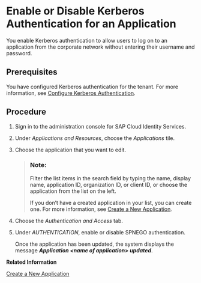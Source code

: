 <!-- loio11121c96ba9143b280e13568638b457a -->

# Enable or Disable Kerberos Authentication for an Application

You enable Kerberos authentication to allow users to log on to an application from the corporate network without entering their username and password.



## Prerequisites

You have configured Kerberos authentication for the tenant. For more information, see [Configure Kerberos Authentication](configure-kerberos-authentication-b030165.md#loiob0301657df074ab081ab7556854aca56).



<a name="loio11121c96ba9143b280e13568638b457a__steps_exh_cyr_4t"/>

## Procedure

1.  Sign in to the administration console for SAP Cloud Identity Services.

2.  Under *Applications and Resources*, choose the *Applications* tile.

3.  Choose the application that you want to edit.

    > ### Note:  
    > Filter the list items in the search field by typing the name, display name, application ID, organization ID, or client ID, or choose the application from the list on the left.
    > 
    > If you don’t have a created application in your list, you can create one. For more information, see [Create a New Application](create-a-new-application-0d4b255.md).

4.  Choose the *Authentication and Access* tab.

5.  Under *AUTHENTICATION*, enable or disable SPNEGO authentication.

    Once the application has been updated, the system displays the message ***Application <name of application\> updated***.


**Related Information**  


[Create a New Application](create-a-new-application-0d4b255.md "You can create a new application and customize it to comply with your company requirements.")

